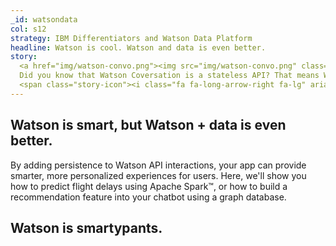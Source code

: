 ```yaml
---
_id: watsondata
col: s12
strategy: IBM Differentiators and Watson Data Platform
headline: Watson is cool. Watson and data is even better.
story:
  <a href="img/watson-convo.png"><img src="img/watson-convo.png" class="story-img" /></a>
  Did you know that Watson Coversation is a stateless API? That means Watson devs have no idea what's going on with their apps.
  <span class="story-icon"><i class="fa fa-long-arrow-right fa-lg" aria-hidden="true"></i></span>
---
```


<h2 class="brobes-style">Watson is smart, but Watson + data is even better.</h2>

By adding persistence to Watson API interactions, your app can provide
smarter, more personalized experiences for users. Here, we'll show you
how to predict flight delays using Apache Spark&#8482;, or how to build
a recommendation feature into your chatbot using a graph database.

## Watson is smartypants.